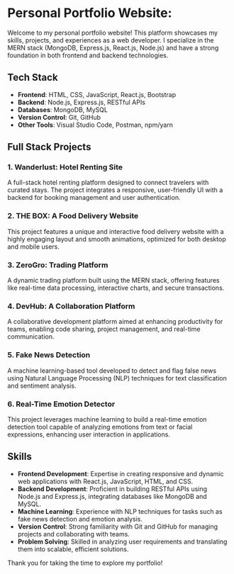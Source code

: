 # Personal Portfolio Website:

Welcome to my personal portfolio website! This platform showcases my skills, projects, and experiences as a web developer. I specialize in the MERN stack (MongoDB, Express.js, React.js, Node.js) and have a strong foundation in both frontend and backend technologies.

## Tech Stack

- **Frontend**: HTML, CSS, JavaScript, React.js, Bootstrap
- **Backend**: Node.js, Express.js, RESTful APIs
- **Databases**: MongoDB, MySQL
- **Version Control**: Git, GitHub
- **Other Tools**: Visual Studio Code, Postman, npm/yarn

## Full Stack Projects

### 1. Wanderlust: Hotel Renting Site
A full-stack hotel renting platform designed to connect travelers with curated stays. The project integrates a responsive, user-friendly UI with a backend for booking management and user authentication.

### 2. THE BOX: A Food Delivery Website
This project features a unique and interactive food delivery website with a highly engaging layout and smooth animations, optimized for both desktop and mobile users.

### 3. ZeroGro: Trading Platform
A dynamic trading platform built using the MERN stack, offering features like real-time data processing, interactive charts, and secure transactions.

### 4. DevHub: A Collaboration Platform
A collaborative development platform aimed at enhancing productivity for teams, enabling code sharing, project management, and real-time communication.

### 5. Fake News Detection
A machine learning-based tool developed to detect and flag false news using Natural Language Processing (NLP) techniques for text classification and sentiment analysis.

### 6. Real-Time Emotion Detector
This project leverages machine learning to build a real-time emotion detection tool capable of analyzing emotions from text or facial expressions, enhancing user interaction in applications.

## Skills

- **Frontend Development**: Expertise in creating responsive and dynamic web applications with React.js, JavaScript, HTML, and CSS.
- **Backend Development**: Proficient in building RESTful APIs using Node.js and Express.js, integrating databases like MongoDB and MySQL.
- **Machine Learning**: Experience with NLP techniques for tasks such as fake news detection and emotion analysis.
- **Version Control**: Strong familiarity with Git and GitHub for managing projects and collaborating with teams.
- **Problem Solving**: Skilled in analyzing user requirements and translating them into scalable, efficient solutions.
  

Thank you for taking the time to explore my portfolio!
